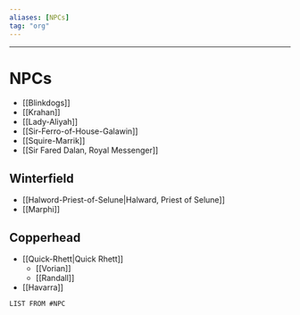 ```yaml
---
aliases: [NPCs]
tag: "org"
---
```

---
# NPCs
- [[Blinkdogs]]
- [[Krahan]]
- [[Lady-Aliyah]]
- [[Sir-Ferro-of-House-Galawin]]
- [[Squire-Marrik]]
- [[Sir Fared Dalan, Royal Messenger]]


## Winterfield
- [[Halword-Priest-of-Selune|Halward, Priest of Selune]]
- [[Marphi]]

## Copperhead
- [[Quick-Rhett|Quick Rhett]]
	- [[Vorian]]
	- [[Randall]]
- [[Havarra]]

```dataview
LIST FROM #NPC 
```